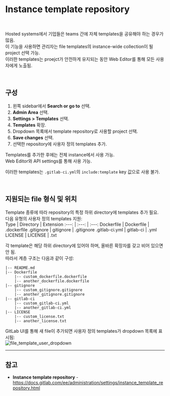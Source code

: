 # Instance template repository

<br>

Hosted systems에서 기업들은 teams 간에 자체 templates을 공유해야 하는 경우가 많음.  
이 기능을 사용하면 관리자는 file templates의 instance-wide collection이 될 project 선택 가능.  
이러한 templates는 proejct가 안전하게 유지되는 동안 Web Editor를 통해 모든 사용자에게 노출됨.

<br>

## 구성
1. 왼쪽 sidebar에서 **Search or go to** 선택.
2. **Admin Area** 선택.
3. **Settings > Templates** 선택.
4. **Templates** 확장.
5. Dropdown 목록에서 template repository로 사용할 project 선택.
6. **Save changes** 선택.
7. 선택한 repository에 사용자 정의 templates 추가.

Templates를 추가한 후에는 전체 instance에서 사용 가능.  
Web Editor와 API settings를 통해 사용 가능.

이러한 templates는 `.gitlab-ci.yml`의 `include:template` key 값으로 사용 불가.

<br>

## 지원되는 file 형식 및 위치
Template 종류에 따라 repository의 특정 하위 directory에 templates 추가 필요.  
다음 유형의 사용자 정의 templates 지원:  
Type | Directory | Extension
:---: | :---: | :---:
Dockerfile | Dockerfile | .dockerfile
.gitignore | gitignore | .gitignore
.gitlab-ci.yml | gitlab-ci | .yml
LICENSE | LICENSE | .txt

각 template은 해당 하위 directory에 있어야 하며, 올바른 확장자를 갖고 비어 있으면 안 됨.  
따라서 계층 구조는 다음과 같이 구성:  
```
|-- README.md
|-- Dockerfile
    |-- custom_dockerfile.dockerfile
    |-- another_dockerfile.dockerfile
|-- gitignore
    |-- custom_gitignore.gitignore
    |-- another_gitignore.gitignore
|-- gitlab-ci
    |-- custom_gitlab-ci.yml
    |-- another_gitlab-ci.yml
|-- LICENSE
    |-- custom_license.txt
    |-- another_license.txt
```

GitLab UI를 통해 새 file이 추가되면 사용자 정의 templates가 dropdown 목록에 표시됨:  
![file_template_user_dropdown](https://github.com/bigmtn1113/GitLab-Note/assets/46125158/6ddaad3f-5398-423e-951f-38b29be4a614)

<hr>

## 참고
- **Instance template repository** - https://docs.gitlab.com/ee/administration/settings/instance_template_repository.html
